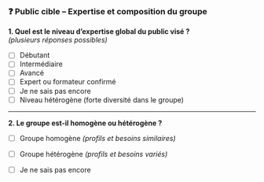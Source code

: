 ### ❓ Public cible – Expertise et composition du groupe

**1. Quel est le niveau d’expertise global du public visé ?**  
*(plusieurs réponses possibles)*  

- [ ] Débutant  
- [ ] Intermédiaire  
- [ ] Avancé  
- [ ] Expert ou formateur confirmé  
- [ ] Je ne sais pas encore  
- [ ] Niveau hétérogène (forte diversité dans le groupe)  

---

**2. Le groupe est-il homogène ou hétérogène ?**  

- [ ] Groupe homogène *(profils et besoins similaires)*  
- [ ] Groupe hétérogène *(profils et besoins variés)*  
- [ ] Je ne sais pas encore  


